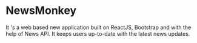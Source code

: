 # NewsMonkey 
 It 's a web based new application built on ReactJS, Bootstrap and with the help of News API. It keeps users up-to-date with the latest news updates.  
